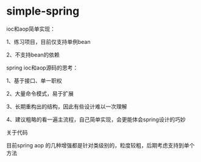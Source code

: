 # simple-spring
ioc和aop简单实现：
 
 1、练习项目，目前仅支持单例bean
  
 2、不支持bean的依赖
  
spring ioc和aop源码的思考：

1、基于接口、单一职权

2、大量命令模式，易于扩展

3、长期重构出的结构，因此有些设计难以一次理解

4、建议粗略的看一遍主流程，自己简单实现，会更能体会spring设计的巧妙

关于代码

目前spring aop 的几种增强都是针对类级别的，粒度较粗，后期考虑支持到单个方法

